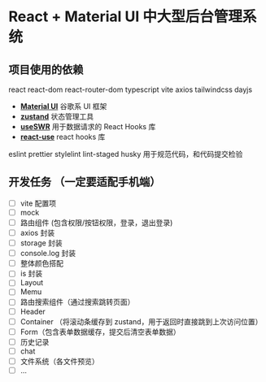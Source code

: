 # React + Material UI 中大型后台管理系统

## 项目使用的依赖

react react-dom react-router-dom typescript vite axios tailwindcss dayjs

- [**Material UI**](https://mui.com/material-ui/getting-started/) 谷歌系 UI 框架
- [**zustand**](https://mui.com/material-ui/getting-started/) 状态管理工具
- [**useSWR**](https://swr.bootcss.com/docs/getting-started) 用于数据请求的 React Hooks 库
- [**react-use**](https://streamich.github.io/react-use/?path=/story/components-usekey--demo) react hooks 库

eslint prettier stylelint lint-staged husky 用于规范代码，和代码提交检验

## 开发任务 （一定要适配手机端）

- [ ] vite 配置项
- [ ] mock
- [ ] 路由组件 (包含权限/按钮权限，登录，退出登录)
- [ ] axios 封装
- [ ] storage 封装
- [ ] console.log 封装
- [ ] 整体颜色搭配
- [ ] is 封装
- [ ] Layout
- [ ] Memu
- [ ] 路由搜索组件（通过搜索跳转页面）
- [ ] Header
- [ ] Container （将滚动条缓存到 zustand，用于返回时直接跳到上次访问位置）
- [ ] Form（包含表单数据缓存，提交后清空表单数据）
- [ ] 历史记录
- [ ] chat
- [ ] 文件系统（各文件预览）
- [ ] ...
